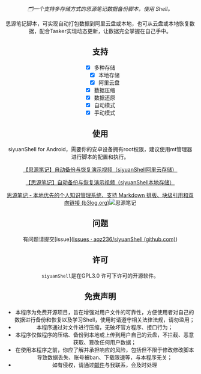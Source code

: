<div align="center">
  <div align="center"><p><em>🗂️一个支持多存储方式的思源笔记数据备份脚本，使用 Shell。</em></p></div>



思源笔记脚本，可实现自动打包数据到阿里云盘或本地，也可从云盘或本地恢复数据，配合Tasker实现动态更新，让数据完全掌握在自己手中。

## 支持

- [x] 多种存储
  - [x] 本地存储
  - [x] 阿里云盘
- [x] 数据压缩
- [x] 数据还原
- [x] 自动模式
- [x] 手动模式

## 使用

siyuanShell for Android，需要你的安卓设备拥有root权限，建议使用mt管理器进行脚本的配置和执行。

[【思源笔记】自动备份与恢复演示视频（siyuanShell阿里云存储）](https://www.bilibili.com/video/BV1MP411j7vE/)

[【思源笔记】自动备份与恢复演示视频（siyuanShell本地存储）](https://www.bilibili.com/video/BV1CT411A7yu/)



[思源笔记 - 本地优先的个人知识管理系统，支持 Markdown 排版、块级引用和双向链接 (b3log.org)](https://b3log.org/siyuan/)![思源笔记](https://m.360buyimg.com/babel/jfs/t1/82428/5/21411/111220/62fa14beE54cc5211/8dce70bac9abf7a5.png)



## 问题

有问题请提交[issue]([Issues · aqz236/siyuanShell (github.com)](https://github.com/aqz236/siyuanShell/issues))

## 许可

`siyuanShell`是在GPL3.0 许可下许可的开源软件。

## 免责声明

* 本程序为免费开源项目，旨在增强对用户文件的可靠性，方便使用者对自己的数据进行备份和恢复以及学习Shell，使用时请遵守相关法律法规，请勿滥用；
* 本程序通过对文件进行压缩，无破坏官方程序、接口行为；
* 本程序仅做程序的压缩、备份到本地或上传到用户自己的云盘，不拦截、恶意获取、篡改任何用户数据；
* 在使用本程序之前，你应了解并承担响应的风险，包括但不限于修改修改脚本导致数据丢失、账号被ban、下载限速等，与本程序无关；
* 如有侵权，请通过[邮件](mailto:sun1567888@gmail.com)与我联系，会及时处理

